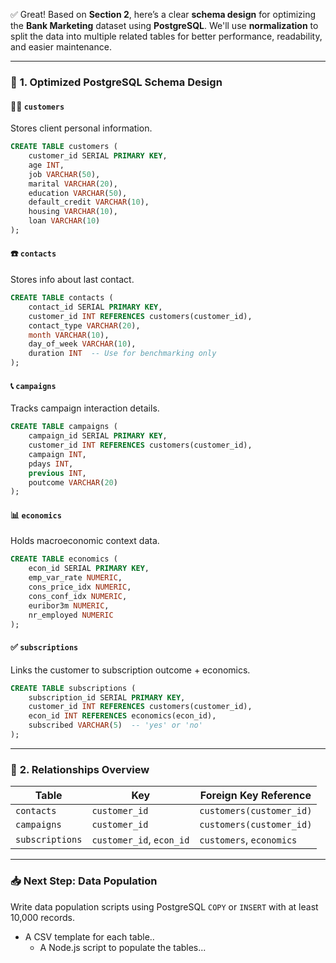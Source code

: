 ✅ Great! Based on **Section 2**, here’s a clear **schema design** for optimizing the **Bank Marketing** dataset using **PostgreSQL**. We'll use **normalization** to split the data into multiple related tables for better performance, readability, and easier maintenance.

---

### 🔧 **1. Optimized PostgreSQL Schema Design**

#### 🧑‍💼 `customers`  
Stores client personal information.

```sql
CREATE TABLE customers (
    customer_id SERIAL PRIMARY KEY,
    age INT,
    job VARCHAR(50),
    marital VARCHAR(20),
    education VARCHAR(50),
    default_credit VARCHAR(10),
    housing VARCHAR(10),
    loan VARCHAR(10)
);
```

#### ☎️ `contacts`  
Stores info about last contact.

```sql
CREATE TABLE contacts (
    contact_id SERIAL PRIMARY KEY,
    customer_id INT REFERENCES customers(customer_id),
    contact_type VARCHAR(20),
    month VARCHAR(10),
    day_of_week VARCHAR(10),
    duration INT  -- Use for benchmarking only
);
```

#### 📞 `campaigns`  
Tracks campaign interaction details.

```sql
CREATE TABLE campaigns (
    campaign_id SERIAL PRIMARY KEY,
    customer_id INT REFERENCES customers(customer_id),
    campaign INT,
    pdays INT,
    previous INT,
    poutcome VARCHAR(20)
);
```

#### 📊 `economics`  
Holds macroeconomic context data.

```sql
CREATE TABLE economics (
    econ_id SERIAL PRIMARY KEY,
    emp_var_rate NUMERIC,
    cons_price_idx NUMERIC,
    cons_conf_idx NUMERIC,
    euribor3m NUMERIC,
    nr_employed NUMERIC
);
```

#### ✅ `subscriptions`  
Links the customer to subscription outcome + economics.

```sql
CREATE TABLE subscriptions (
    subscription_id SERIAL PRIMARY KEY,
    customer_id INT REFERENCES customers(customer_id),
    econ_id INT REFERENCES economics(econ_id),
    subscribed VARCHAR(5)  -- 'yes' or 'no'
);
```

---

### 🔄 **2. Relationships Overview**

| Table        | Key                      | Foreign Key Reference        |
|--------------|--------------------------|------------------------------|
| `contacts`   | `customer_id`            | `customers(customer_id)`     |
| `campaigns`  | `customer_id`            | `customers(customer_id)`     |
| `subscriptions` | `customer_id`, `econ_id` | `customers`, `economics` |

---

### 📥 **Next Step: Data Population**
Write data population scripts using PostgreSQL `COPY` or `INSERT` with at least 10,000 records.

  - A CSV template for each table..
    - A Node.js script to populate the tables...